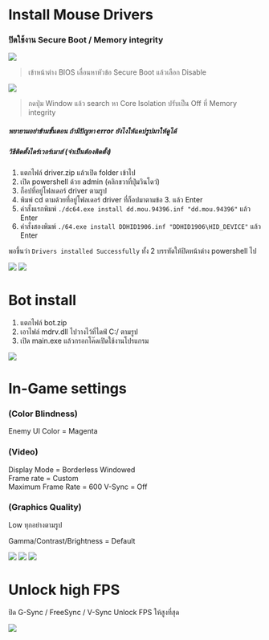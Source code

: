 # Install Mouse Drivers

### ปิดใช้งาน Secure Boot / Memory integrity

![](https://blog.janjan.net/wp/wp-content/uploads/2022/10/asrock-uefi-secure-boot-enabled-02.jpg)
> เข้าหน้าต่าง BIOS เลื่อนหาหัวข้อ Secure Boot แล้วเลือก Disable

![](https://i.imgur.com/lzJ7aCT.png)
> กดปุ่ม Window แล้ว search หา Core Isolation ปรับเป็น Off ที่ Memory integrity

##### พยายามอย่าข้ามขั้นตอน ถ้ามีปัญหา error ยังไงให้แคปรูปมาให้ดูได้
##### วิธีติดตั้งไดร์เวอร์เมาส์ (จำเป็นต้องติดตั้ง)

1.  แตกไฟล์ driver.zip แล้วเปิด folder เข้าไป
2.  เปิด powershell ด้วย admin (คลิกขวาที่ปุ่มวินโดว์)
3.  ก็อปที่อยู่โฟลเดอร์ driver ตามรูป
4.  พิมพ์ cd ตามด้วยที่อยู่โฟลเดอร์ driver ที่ก็อปมาตามข้อ 3. แล้ว Enter
5.  คำสั่งแรกพิมพ์  ```./dc64.exe install dd.mou.94396.inf "dd.mou.94396"```      แล้ว Enter 
6.  คำสั่งสองพิมพ์  ```./64.exe install DDHID1906.inf "DDHID1906\HID_DEVICE"```   แล้ว Enter

พอขึ้นว่า ```Drivers installed Successfully```  ทั้ง 2 บรรทัดให้ปิดหน้าต่าง powershell ไป

![](https://i.imgur.com/nKLVp0B.png)
![](https://i.imgur.com/waYp3hS.png)

# Bot install

1. แตกไฟล์ bot.zip 
2. เอาไฟล์ mdrv.dll ไปวางไว้ที่ไดฟ์  C:/  ตามรูป
3. เปิด main.exe แล้วกรอกโค๊ดเปิดใช้งานโปรแกรม

![](https://i.imgur.com/zDkTUim.png)

# In-Game settings

### (Color Blindness) <br />
Enemy UI Color  =  Magenta

### (Video) <br />
Display Mode = Borderless Windowed <br />
Frame rate = Custom <br />
Maximum Frame Rate = 600
V-Sync = Off

### (Graphics Quality) <br />
Low ทุกอย่างตามรูป

Gamma/Contrast/Brightness = Default

![](https://i.imgur.com/INbk0xj.png)
![](https://i.imgur.com/zkeczgN.png)
![](https://i.imgur.com/BC0bRWu.png)

# Unlock high FPS

ปิด G-Sync / FreeSync / V-Sync Unlock FPS ให้สูงที่สุด

![](https://i.imgur.com/OsqeQf1.png)

